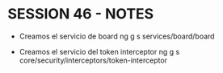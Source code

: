 # SESSION 46 - NOTES


- Creamos el servicio de board
ng g s services/board/board

- Creamos el servicio del token interceptor
ng g s core/security/interceptors/token-interceptor

